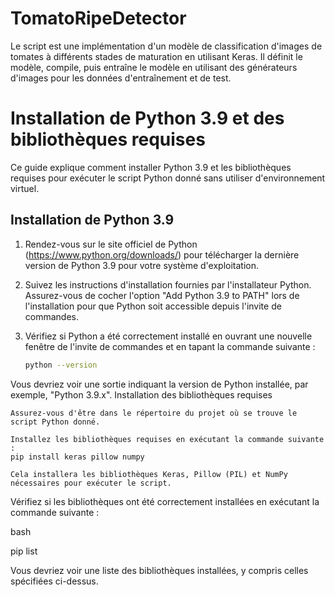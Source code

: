 # TomatoRipeDetector
Le script est une implémentation d'un modèle de classification d'images de tomates à différents stades de maturation en utilisant Keras. Il définit le modèle, compile, puis entraîne le modèle en utilisant des générateurs d'images pour les données d'entraînement et de test.

# Installation de Python 3.9 et des bibliothèques requises

Ce guide explique comment installer Python 3.9 et les bibliothèques requises pour exécuter le script Python donné sans utiliser d'environnement virtuel.

## Installation de Python 3.9

1. Rendez-vous sur le site officiel de Python (https://www.python.org/downloads/) pour télécharger la dernière version de Python 3.9 pour votre système d'exploitation.

2. Suivez les instructions d'installation fournies par l'installateur Python. Assurez-vous de cocher l'option "Add Python 3.9 to PATH" lors de l'installation pour que Python soit accessible depuis l'invite de commandes.

3. Vérifiez si Python a été correctement installé en ouvrant une nouvelle fenêtre de l'invite de commandes et en tapant la commande suivante :

   ```bash
   python --version

Vous devriez voir une sortie indiquant la version de Python installée, par exemple, "Python 3.9.x".
Installation des bibliothèques requises

    Assurez-vous d'être dans le répertoire du projet où se trouve le script Python donné.

    Installez les bibliothèques requises en exécutant la commande suivante :
    pip install keras pillow numpy
    
    Cela installera les bibliothèques Keras, Pillow (PIL) et NumPy nécessaires pour exécuter le script.

Vérifiez si les bibliothèques ont été correctement installées en exécutant la commande suivante :

bash

pip list

Vous devriez voir une liste des bibliothèques installées, y compris celles spécifiées ci-dessus.
